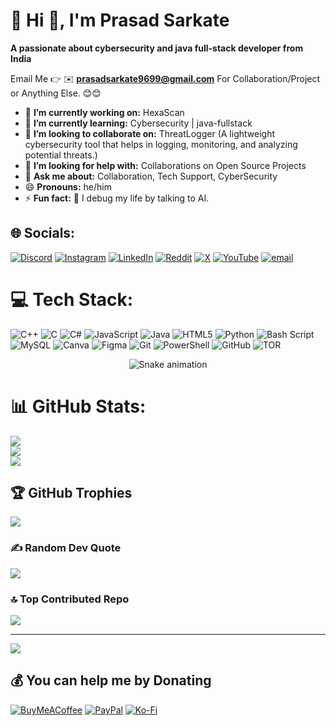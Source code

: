 # 💫 Hi 👋, I'm Prasad Sarkate
**A passionate about cybersecurity and java full-stack developer from India**

Email Me 👉 ✉️ **prasadsarkate9699@gmail.com** For Collaboration/Project or Anything Else. 😊😊

- 🔭 **I’m currently working on:** HexaScan
- 🌱 **I’m currently learning:** Cybersecurity | java-fullstack
- 👯 **I’m looking to collaborate on:** ThreatLogger (A lightweight cybersecurity tool that helps in logging, monitoring, and analyzing potential threats.)
- 🤔 **I’m looking for help with:** Collaborations on Open Source Projects
- 💬 **Ask me about:** Collaboration, Tech Support, CyberSecurity 
- 😄 **Pronouns:** he/him 
- ⚡ **Fun fact:** 🤖 I debug my life by talking to AI.
  
## 🌐 Socials:
[![Discord](https://img.shields.io/badge/Discord-%237289DA.svg?logo=discord&logoColor=white)](https://discord.gg/https://discord.gg/MQqaY6mA) [![Instagram](https://img.shields.io/badge/Instagram-%23E4405F.svg?logo=Instagram&logoColor=white)](https://instagram.com/prasad_sarkate?igsh=Zm1vYXBhenF1MW9q) [![LinkedIn](https://img.shields.io/badge/LinkedIn-%230077B5.svg?logo=linkedin&logoColor=white)](https://www.linkedin.com/in/prasadsarkate/) [![Reddit](https://img.shields.io/badge/Reddit-%23FF4500.svg?logo=Reddit&logoColor=white)](https://reddit.com/user/https://prasad_sarkate/s/NNEaSWBXzR) [![X](https://img.shields.io/badge/X-black.svg?logo=X&logoColor=white)](https://x.com/@Prasad_Sarkate) [![YouTube](https://img.shields.io/badge/YouTube-%23FF0000.svg?logo=YouTube&logoColor=white)](https://youtube.com/@hexacoresecurity?si=YWCoVfAaZNF2DZ5g) [![email](https://img.shields.io/badge/Email-D14836?logo=gmail&logoColor=white)](mailto:prasadsarkate9699@gmail.com) 

# 💻 Tech Stack:
![C++](https://img.shields.io/badge/c++-%2300599C.svg?style=for-the-badge&logo=c%2B%2B&logoColor=white) ![C](https://img.shields.io/badge/c-%2300599C.svg?style=for-the-badge&logo=c&logoColor=white) ![C#](https://img.shields.io/badge/c%23-%23239120.svg?style=for-the-badge&logo=csharp&logoColor=white) ![JavaScript](https://img.shields.io/badge/javascript-%23323330.svg?style=for-the-badge&logo=javascript&logoColor=%23F7DF1E) ![Java](https://img.shields.io/badge/java-%23ED8B00.svg?style=for-the-badge&logo=openjdk&logoColor=white) ![HTML5](https://img.shields.io/badge/html5-%23E34F26.svg?style=for-the-badge&logo=html5&logoColor=white) ![Python](https://img.shields.io/badge/python-3670A0?style=for-the-badge&logo=python&logoColor=ffdd54) ![Bash Script](https://img.shields.io/badge/bash_script-%23121011.svg?style=for-the-badge&logo=gnu-bash&logoColor=white) ![MySQL](https://img.shields.io/badge/mysql-4479A1.svg?style=for-the-badge&logo=mysql&logoColor=white) ![Canva](https://img.shields.io/badge/Canva-%2300C4CC.svg?style=for-the-badge&logo=Canva&logoColor=white) ![Figma](https://img.shields.io/badge/figma-%23F24E1E.svg?style=for-the-badge&logo=figma&logoColor=white) ![Git](https://img.shields.io/badge/git-%23F05033.svg?style=for-the-badge&logo=git&logoColor=white) ![PowerShell](https://img.shields.io/badge/PowerShell-%235391FE.svg?style=for-the-badge&logo=powershell&logoColor=white) ![GitHub](https://img.shields.io/badge/github-%23121011.svg?style=for-the-badge&logo=github&logoColor=white) ![TOR](https://img.shields.io/badge/tor-%237E4798.svg?style=for-the-badge&logo=tor-project&logoColor=white)

<!-- Snake Game Repo View -->

<div align="center">
  <img src="https://profile-readme-generator.com/assets/snake.svg" alt="Snake animation" />
</div>

# 📊 GitHub Stats:
![](https://github-readme-stats.vercel.app/api?username=Prasadsarkate&theme=dark&hide_border=false&include_all_commits=true&count_private=true)<br/>
![](https://nirzak-streak-stats.vercel.app/?user=Prasadsarkate&theme=dark&hide_border=false)<br/>
![](https://github-readme-stats.vercel.app/api/top-langs/?username=Prasadsarkate&theme=dark&hide_border=false&include_all_commits=true&count_private=true&layout=compact)

## 🏆 GitHub Trophies
![](https://github-profile-trophy.vercel.app/?username=Prasadsarkate&theme=radical&no-frame=false&no-bg=true&margin-w=4)

### ✍️ Random Dev Quote
![](https://quotes-github-readme.vercel.app/api?type=horizontal&theme=radical)

### 🔝 Top Contributed Repo
![](https://github-contributor-stats.vercel.app/api?username=Prasadsarkate&limit=5&theme=dark&combine_all_yearly_contributions=true)

---
[![](https://visitcount.itsvg.in/api?id=Prasadsarkate&icon=0&color=0)](https://visitcount.itsvg.in)

  ## 💰 You can help me by Donating
  [![BuyMeACoffee](https://img.shields.io/badge/Buy%20Me%20a%20Coffee-ffdd00?style=for-the-badge&logo=buy-me-a-coffee&logoColor=black)](https://buymeacoffee.com/prasadsarkh) [![PayPal](https://img.shields.io/badge/PayPal-00457C?style=for-the-badge&logo=paypal&logoColor=white)](https://paypal.me/PrasadSarkate) [![Ko-Fi](https://img.shields.io/badge/Ko--fi-F16061?style=for-the-badge&logo=ko-fi&logoColor=white)](https://ko-fi.com/prasadsarkate) 

  
<!-- Proudly created with GPRM ( https://gprm.itsvg.in ) -->
